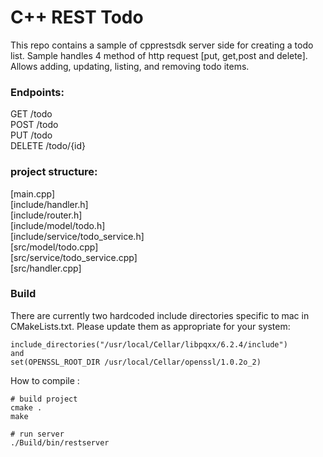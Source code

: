 # C++ REST Todo

This repo contains a sample of cpprestsdk server side for creating a todo list.
Sample handles 4 method of http request [put, get,post and delete].
Allows adding, updating, listing, and removing todo items.

### Endpoints:  
GET     /todo  
POST    /todo  
PUT     /todo  
DELETE  /todo/{id}  


### project structure: 

[main.cpp]  
[include/handler.h]  
[include/router.h]  
[include/model/todo.h]  
[include/service/todo_service.h]  
[src/model/todo.cpp]  
[src/service/todo_service.cpp]  
[src/handler.cpp]  


### Build
There are currently two hardcoded include directories specific to mac in CMakeLists.txt.
Please update them as appropriate for your system:  
```
include_directories("/usr/local/Cellar/libpqxx/6.2.4/include")
and 
set(OPENSSL_ROOT_DIR /usr/local/Cellar/openssl/1.0.2o_2)
```

How to compile :

```
# build project
cmake .
make

# run server 
./Build/bin/restserver
```


 

 

